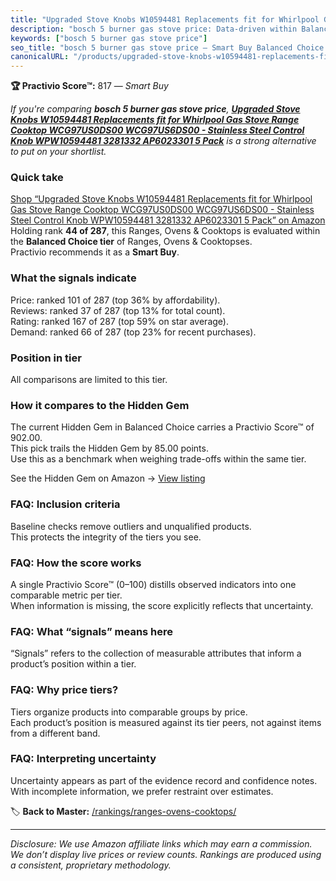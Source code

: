 ```yaml
---
title: "Upgraded Stove Knobs W10594481 Replacements fit for Whirlpool Gas Stove Range Cooktop WCG97US0DS00 WCG97US6DS00 - Stainless Steel Control Knob WPW10594481 3281332 AP6023301 5 Pack"
description: "bosch 5 burner gas stove price: Data-driven within Balanced Choice ranking using the Practivio Score™. Positioned by quality, value, demand, findability, momen…"
keywords: ["bosch 5 burner gas stove price"]
seo_title: "bosch 5 burner gas stove price — Smart Buy Balanced Choice (2025)"
canonicalURL: "/products/upgraded-stove-knobs-w10594481-replacements-fit-for-whirlpool-gas-stove-range-cooktop-wcg97us0ds00-wcg97us6ds00-stainless-steel-control-knob-wpw10594481-3281332-ap6023301-5-pack-B098WY3QCL/"
---
```


**🏆 Practivio Score™:** 817 — _Smart Buy_


*If you're comparing **bosch 5 burner gas stove price**, **[Upgraded Stove Knobs W10594481 Replacements fit for Whirlpool Gas Stove Range Cooktop WCG97US0DS00 WCG97US6DS00 - Stainless Steel Control Knob WPW10594481 3281332 AP6023301 5 Pack](https://www.amazon.com/dp/B098WY3QCL?tag=practivio-20)** is a strong alternative to put on your shortlist.*
### Quick take
[Shop “Upgraded Stove Knobs W10594481 Replacements fit for Whirlpool Gas Stove Range Cooktop WCG97US0DS00 WCG97US6DS00 - Stainless Steel Control Knob WPW10594481 3281332 AP6023301 5 Pack” on Amazon](https://www.amazon.com/dp/B098WY3QCL?tag=practivio-20)
Holding rank **44 of 287**, this Ranges, Ovens & Cooktops is evaluated within the **Balanced Choice tier** of Ranges, Ovens & Cooktopses.  
Practivio recommends it as a **Smart Buy**.

### What the signals indicate
Price: ranked 101 of 287 (top 36% by affordability).  
Reviews: ranked 37 of 287 (top 13% for total count).  
Rating: ranked 167 of 287 (top 59% on star average).  
Demand: ranked 66 of 287 (top 23% for recent purchases).

### Position in tier
All comparisons are limited to this tier.

### How it compares to the Hidden Gem
The current Hidden Gem in Balanced Choice carries a Practivio Score™ of 902.00.  
This pick trails the Hidden Gem by 85.00 points.  
Use this as a benchmark when weighing trade-offs within the same tier.  

See the Hidden Gem on Amazon → [View listing](https://www.amazon.com/dp/B0824W5FWS?tag=practivio-20)

### FAQ: Inclusion criteria
Baseline checks remove outliers and unqualified products.  
This protects the integrity of the tiers you see.

### FAQ: How the score works
A single Practivio Score™ (0–100) distills observed indicators into one comparable metric per tier.  
When information is missing, the score explicitly reflects that uncertainty.

### FAQ: What “signals” means here
“Signals” refers to the collection of measurable attributes that inform a product’s position within a tier.

### FAQ: Why price tiers?
Tiers organize products into comparable groups by price.  
Each product’s position is measured against its tier peers, not against items from a different band.

### FAQ: Interpreting uncertainty
Uncertainty appears as part of the evidence record and confidence notes.  
With incomplete information, we prefer restraint over estimates.


🏷️ **Back to Master:** [/rankings/ranges-ovens-cooktops/](/rankings/ranges-ovens-cooktops/)

---
_Disclosure: We use Amazon affiliate links which may earn a commission. We don’t display live prices or review counts. Rankings are produced using a consistent, proprietary methodology._
